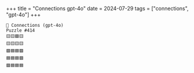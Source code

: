 +++
title = "Connections gpt-4o"
date = 2024-07-29
tags = ["connections", "gpt-4o"]
+++

```text
🤖 Connections (gpt-4o) 
Puzzle #414
🟨🟨🟪🟨
🟨🟨🟨🟨
🟩🟦🟦🟪
🟦🟦🟦🟪
🟪🟦🟦🟦
```

